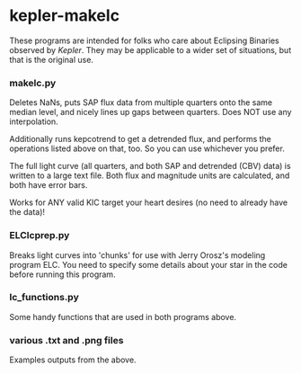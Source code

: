 kepler-makelc
=============

These programs are intended for folks who care about Eclipsing Binaries observed by _Kepler_. They may be applicable to a wider set of situations, but that is the original use.

### makelc.py

Deletes NaNs, puts SAP flux data from multiple quarters onto the same median level, and nicely lines up gaps between quarters. Does NOT use any interpolation.

Additionally runs kepcotrend to get a detrended flux, and performs the operations listed above on that, too. So you can use whichever you prefer.

The full light curve (all quarters, and both SAP and detrended (CBV) data) is written to a large text file. Both flux and magnitude units are calculated, and both have error bars.

Works for ANY valid KIC target your heart desires (no need to already have the data)!

### ELClcprep.py

Breaks light curves into 'chunks' for use with Jerry Orosz's modeling program ELC. You need to specify some details about your star in the code before running this program.

### lc_functions.py

Some handy functions that are used in both programs above.

### various .txt and .png files

Examples outputs from the above.





